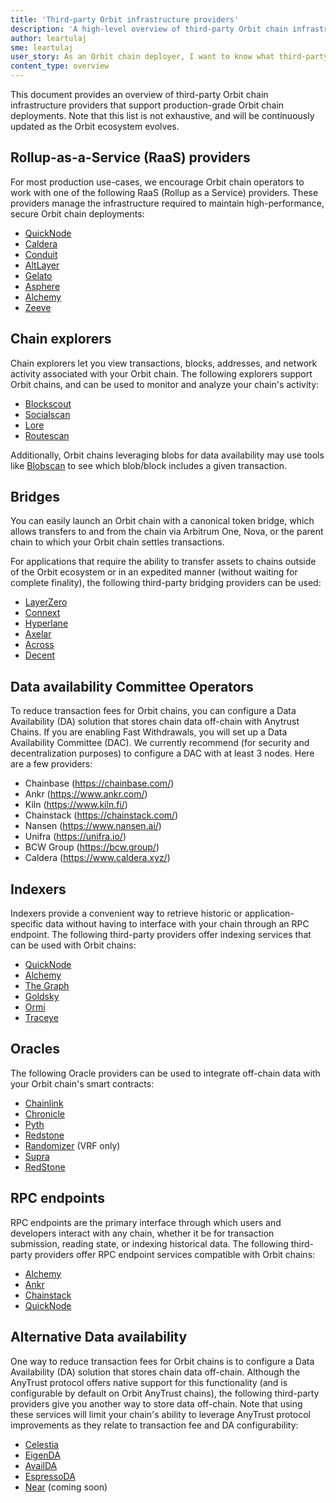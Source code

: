 ```yaml
---
title: 'Third-party Orbit infrastructure providers'
description: 'A high-level overview of third-party Orbit chain infrastructure providers for production-grade chains.'
author: leartulaj
sme: leartulaj
user_story: As an Orbit chain deployer, I want to know what third-party infrastructure options are available that will help me deploy and maintain a production-grade Orbit chain.
content_type: overview
---
```


This document provides an overview of third-party Orbit chain infrastructure providers that support production-grade Orbit chain deployments. Note that this list is not exhaustive, and will be continuously updated as the Orbit ecosystem evolves.

## Rollup-as-a-Service (RaaS) providers

For most production use-cases, we encourage Orbit chain operators to work with one of the following RaaS (Rollup as a Service) providers. These providers manage the infrastructure required to maintain high-performance, secure Orbit chain deployments:

- [QuickNode](https://www.quicknode.com/rollup?utm_source=arb-docs)
- [Caldera](https://www.caldera.xyz/)
- [Conduit](https://conduit.xyz/)
- [AltLayer](https://altlayer.io/)
- [Gelato](https://www.gelato.network/)
- [Asphere](https://www.ankr.com/rollup-as-a-service-raas)
- [Alchemy](https://www.alchemy.com/rollups)
- [Zeeve](https://www.zeeve.io)

## Chain explorers

Chain explorers let you view transactions, blocks, addresses, and network activity associated with your Orbit chain. The following explorers support Orbit chains, and can be used to monitor and analyze your chain's activity:

- [Blockscout](https://www.blockscout.com/)
- [Socialscan](https://socialscan.io/)
- [Lore](https://www.lorescan.com/)
- [Routescan](https://routescan.io/)

Additionally, Orbit chains leveraging blobs for data availability may use tools like [Blobscan](https://blobscan.com/) to see which blob/block includes a given transaction.

## Bridges

You can easily launch an Orbit chain with a canonical token bridge, which allows transfers to and from the chain via <a data-quicklook-from="arbitrum-one">Arbitrum One</a>, <a data-quicklook-from="arbitrum-nova">Nova</a>, or the parent chain to which your Orbit chain settles transactions.

For applications that require the ability to transfer assets to chains outside of the Orbit ecosystem or in an expedited manner (without waiting for complete finality), the following third-party bridging providers can be used:

- [LayerZero](https://layerzero.network/)
- [Connext](https://www.connext.network/)
- [Hyperlane](https://www.hyperlane.xyz/)
- [Axelar](https://axelar.network/)
- [Across](https://across.to/)
- [Decent](https://www.decent.xyz/)

## Data availability Committee Operators

To reduce transaction fees for Orbit chains, you can configure a Data Availability (DA) solution that stores chain data off-chain with Anytrust Chains.
If you are enabling Fast Withdrawals, you will set up a Data Availability Committee (DAC). We currently recommend (for security and decentralization purposes) to configure a DAC with at least 3 nodes. Here are a few providers:

- Chainbase (https://chainbase.com/)
- Ankr (https://www.ankr.com/)
- Kiln (https://www.kiln.fi/)
- Chainstack (https://chainstack.com/)
- Nansen (https://www.nansen.ai/)
- Unifra (https://unifra.io/)
- BCW Group (https://bcw.group/)
- Caldera (https://www.caldera.xyz/)

## Indexers

Indexers provide a convenient way to retrieve historic or application-specific data without having to interface with your chain through an RPC endpoint. The following third-party providers offer indexing services that can be used with Orbit chains:

- [QuickNode](https://www.quicknode.com/streams?utm_source=arb-docs)
- [Alchemy](https://www.alchemy.com/)
- [The Graph](https://thegraph.com/)
- [Goldsky](https://goldsky.com/)
- [Ormi](https://www.ormilabs.xyz/)
- [Traceye](https://traceye.io/)

## Oracles

The following Oracle providers can be used to integrate off-chain data with your Orbit chain's smart contracts:

- [Chainlink](https://chain.link/)
- [Chronicle](https://chroniclelabs.org/)
- [Pyth](https://pyth.network/)
- [Redstone](https://redstone.finance/)
- [Randomizer](http://Randomizer.ai) (VRF only)
- [Supra](https://supra.com/)
- [RedStone](https://redstone.finance/)

## RPC endpoints

RPC endpoints are the primary interface through which users and developers interact with any chain, whether it be for transaction submission, reading state, or indexing historical data. The following third-party providers offer RPC endpoint services compatible with Orbit chains:

- [Alchemy](https://www.alchemy.com/)
- [Ankr](https://www.ankr.com/)
- [Chainstack](https://chainstack.com/)
- [QuickNode](https://www.quicknode.com?utm_source=arb-docs)

## Alternative Data availability

One way to reduce transaction fees for Orbit chains is to configure a Data Availability (DA) solution that stores chain data off-chain. Although the AnyTrust protocol offers native support for this functionality (and is configurable by default on Orbit AnyTrust chains), the following third-party providers give you another way to store data off-chain. Note that using these services will limit your chain's ability to leverage AnyTrust protocol improvements as they relate to transaction fee and DA configurability:

- [Celestia](https://celestia.org/)
- [EigenDA](https://www.eigenlayer.xyz/)
- [AvailDA](https://www.availproject.org/)
- [EspressoDA](https://www.espressosys.com/)
- [Near](https://near.org/data-availability) (coming soon)
